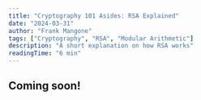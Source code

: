 ```yaml
---
title: "Cryptography 101 Asides: RSA Explained"
date: "2024-03-31"
author: "Frank Mangone"
tags: ["Cryptography", "RSA", "Modular Arithmetic"]
description: "A short explanation on how RSA works"
readingTime: "6 min"
---
```


## Coming soon!
